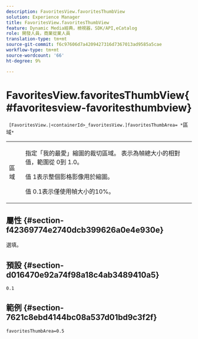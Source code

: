 ```yaml
---
description: FavoritesView.favoritesThumbView
solution: Experience Manager
title: FavoritesView.favoritesThumbView
feature: Dynamic Media經典，檢視器，SDK/API,eCatalog
role: 開發人員，商業從業人員
translation-type: tm+mt
source-git-commit: f6c97606d7a4209427316d7367013ad9585a5cae
workflow-type: tm+mt
source-wordcount: '66'
ht-degree: 9%

---
```



# FavoritesView.favoritesThumbView{#favoritesview-favoritesthumbview}

` [FavoritesView.|<containerId>_favoritesView.]favoritesThumbArea= *`區域`*`

<table id="table_2B109D2F91E64B5382B31921C3780FA5"> 
 <tbody> 
  <tr> 
   <td colname="col1"> <p><span class="codeph"><span class="varname"> 區域</span></span> </p> </td> 
   <td colname="col2"> <p> 指定「我的最愛」縮圖的裁切區域。 表示為幀總大小的相對值，範圍從<span class="codeph"> 0</span>到<span class="codeph"> 1.0</span>。 </p> <p>值<span class="codeph"> 1</span>表示整個影格影像用於縮圖。 </p> <p>值<span class="codeph"> 0.1</span>表示僅使用幀大小的10%。 </p> </td> 
  </tr> 
 </tbody> 
</table>

## 屬性 {#section-f42369774e2740dcb399626a0e4e930e}

選填。

## 預設 {#section-d016470e92a74f98a18c4ab3489410a5}

`0.1`

## 範例 {#section-7621c8ebd4144bc08a537d01bd9c3f2f}

`favoritesThumbArea=0.5`
